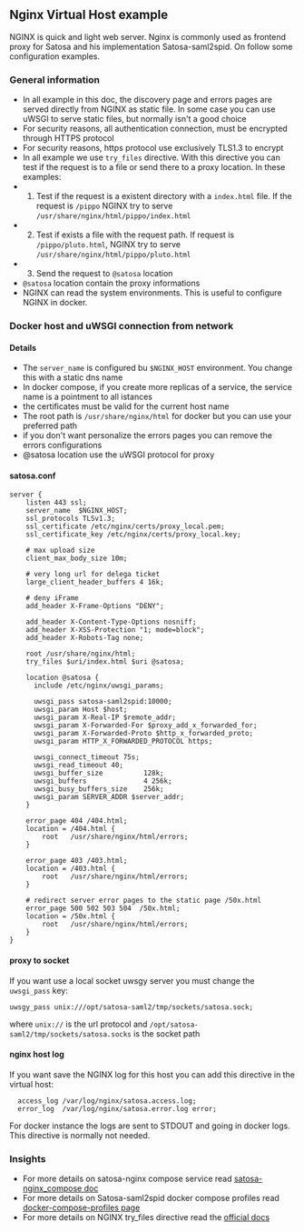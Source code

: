 ## Nginx Virtual Host example

NGINX is quick and light web server.
Nginx is commonly used as frontend proxy for Satosa and his implementation Satosa-saml2spid.
On follow some configuration examples.

### General information
* In all example in this doc, the discovery page and errors pages are served directly from NGINX as static file. In some case you can use uWSGI to serve static files, but normally isn't a good choice 
* For security reasons, all authentication connection, must be encrypted through HTTPS protocol
* For security reasons, https protocol use exclusively TLS1.3 to encrypt
* In all example we use `try_files` directive. With this directive you can test if the request is to a file or send there to a proxy location. In these examples:
* 1. Test if the request is a existent directory with a `index.html` file. If the request is `/pippo` NGINX try to serve `/usr/share/nginx/html/pippo/index.html`
* 2. Test if  exists a file with the request path. If request is `/pippo/pluto.html`, NGINX try to serve `/usr/share/nginx/html/pippo/pluto.html`
* 3. Send the request to `@satosa` location 
* `@satosa` location contain the proxy informations
* NGINX can read the system environments. This is useful to configure NGINX in docker.
### Docker host and uWSGI connection from network

#### Details
* The `server_name` is configured bu `$NGINX_HOST` environment. You change this with a static dns name
* In docker compose, if you create more replicas of a service, the service name is a pointment to all istances
* the certificates must be valid for the current host name
* The root path is `/usr/share/nginx/html` for docker but you can use your preferred path
* if you don't want personalize the errors pages you can remove the errors configurations
* @satosa location use the uWSGI protocol for proxy

#### satosa.conf
```
server {
    listen 443 ssl;
    server_name  $NGINX_HOST;
    ssl_protocols TLSv1.3;
    ssl_certificate /etc/nginx/certs/proxy_local.pem;
    ssl_certificate_key /etc/nginx/certs/proxy_local.key;

    # max upload size
    client_max_body_size 10m;

    # very long url for delega ticket
    large_client_header_buffers 4 16k;

    # deny iFrame
    add_header X-Frame-Options "DENY";

    add_header X-Content-Type-Options nosniff;
    add_header X-XSS-Protection "1; mode=block";
    add_header X-Robots-Tag none;

    root /usr/share/nginx/html;
    try_files $uri/index.html $uri @satosa;

    location @satosa {
      include /etc/nginx/uwsgi_params;
      
      uwsgi_pass satosa-saml2spid:10000;
      uwsgi_param Host $host;
      uwsgi_param X-Real-IP $remote_addr;
      uwsgi_param X-Forwarded-For $proxy_add_x_forwarded_for;
      uwsgi_param X-Forwarded-Proto $http_x_forwarded_proto;
      uwsgi_param HTTP_X_FORWARDED_PROTOCOL https;

      uwsgi_connect_timeout 75s;
      uwsgi_read_timeout 40;
      uwsgi_buffer_size          128k;
      uwsgi_buffers              4 256k;
      uwsgi_busy_buffers_size    256k;
      uwsgi_param SERVER_ADDR $server_addr;
    }

    error_page 404 /404.html;
    location = /404.html {
        root   /usr/share/nginx/html/errors;
    }

    error_page 403 /403.html;
    location = /403.html {
        root   /usr/share/nginx/html/errors;
    }

    # redirect server error pages to the static page /50x.html
    error_page 500 502 503 504  /50x.html;
    location = /50x.html {
        root   /usr/share/nginx/html/errors;
    }
}
```

#### proxy to socket
If you want use a local socket uwsgy server you must change the `uwsgi_pass` key:
```
uwsgy_pass unix:///opt/satosa-saml2/tmp/sockets/satosa.sock;
```
where `unix://` is the url protocol and `/opt/satosa-saml2/tmp/sockets/satosa.socks` is the socket path

#### nginx host log
If you want save the NGINX log for this host you can add this directive in the virtual host:
```
  access_log /var/log/nginx/satosa.access.log;
  error_log  /var/log/nginx/satosa.error.log error;
```
For docker instance the logs are sent to STDOUT and going in docker logs. This directive is normally not needed.

### Insights
* For more details on satosa-nginx compose service read [satosa-nginx_compose doc](./satosa-nginx_compose.md)
* For more details on Satosa-saml2spid docker compose profiles read [docker-compose-profiles page](./docker-compose-profiles.md)
* For more details on NGINX try_files directive read the [official docs](https://www.slingacademy.com/article/nginx-try_files-directive-explained-with-examples/)
